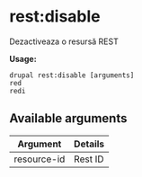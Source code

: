 # rest:disable
Dezactiveaza o resursă REST

**Usage:**
```
drupal rest:disable [arguments]
red
redi
```

## Available arguments
Argument | Details
---------|-------------
resource-id | Rest ID
